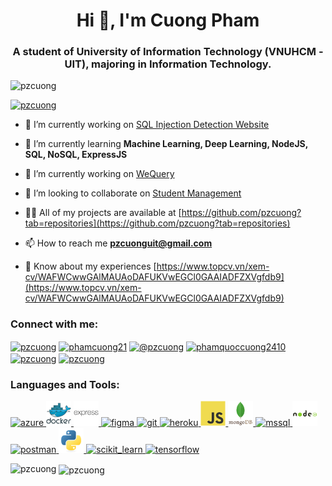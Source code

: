 <h1 align="center">Hi 👋, I'm Cuong Pham</h1>
<h3 align="center">A student of University of Information Technology (VNUHCM - UIT), majoring in Information Technology.</h3>

<p align="left"> <img src="https://komarev.com/ghpvc/?username=pzcuong&label=Profile%20views&color=0e75b6&style=flat" alt="pzcuong" /> </p>

<p align="left"> <a href="https://github.com/ryo-ma/github-profile-trophy"><img src="https://github-profile-trophy.vercel.app/?username=pzcuong" alt="pzcuong" /></a> </p>

- 🔭 I’m currently working on [SQL Injection Detection Website](https://github.com/pzcuong/SQL-Injection-Dectection-Website)

- 🌱 I’m currently learning **Machine Learning, Deep Learning, NodeJS, SQL, NoSQL, ExpressJS**

- 🔭 I’m currently working on [WeQuery](https://github.com/pzcuong/WeQuery)

- 👯 I’m looking to collaborate on [Student Management](https://github.com/pzcuong/QuanLyHocSinh)

- 👨‍💻 All of my projects are available at [https://github.com/pzcuong?tab=repositories](https://github.com/pzcuong?tab=repositories)

- 📫 How to reach me **pzcuonguit@gmail.com**

- 📄 Know about my experiences [https://www.topcv.vn/xem-cv/WAFWCwwGAlMAUAoDAFUKVwEGCl0GAAIADFZXVgfdb9](https://www.topcv.vn/xem-cv/WAFWCwwGAlMAUAoDAFUKVwEGCl0GAAIADFZXVgfdb9)

<h3 align="left">Connect with me:</h3>
<p align="left">
<a href="https://kaggle.com/pzcuong" target="blank"><img align="center" src="https://raw.githubusercontent.com/rahuldkjain/github-profile-readme-generator/master/src/images/icons/Social/kaggle.svg" alt="pzcuong" height="30" width="40" /></a>
<a href="https://fb.com/phamcuong21" target="blank"><img align="center" src="https://raw.githubusercontent.com/rahuldkjain/github-profile-readme-generator/master/src/images/icons/Social/facebook.svg" alt="phamcuong21" height="30" width="40" /></a>
<a href="https://medium.com/@pzcuong" target="blank"><img align="center" src="https://raw.githubusercontent.com/rahuldkjain/github-profile-readme-generator/master/src/images/icons/Social/medium.svg" alt="@pzcuong" height="30" width="40" /></a>
<a href="https://www.youtube.com/c/phamquoccuong2410" target="blank"><img align="center" src="https://raw.githubusercontent.com/rahuldkjain/github-profile-readme-generator/master/src/images/icons/Social/youtube.svg" alt="phamquoccuong2410" height="30" width="40" /></a>
<a href="https://www.hackerrank.com/pzcuong" target="blank"><img align="center" src="https://raw.githubusercontent.com/rahuldkjain/github-profile-readme-generator/master/src/images/icons/Social/hackerrank.svg" alt="pzcuong" height="30" width="40" /></a>
<a href="https://www.leetcode.com/pzcuong" target="blank"><img align="center" src="https://raw.githubusercontent.com/rahuldkjain/github-profile-readme-generator/master/src/images/icons/Social/leet-code.svg" alt="pzcuong" height="30" width="40" /></a>
</p>

<h3 align="left">Languages and Tools:</h3>
<p align="left"> <a href="https://azure.microsoft.com/en-in/" target="_blank" rel="noreferrer"> <img src="https://www.vectorlogo.zone/logos/microsoft_azure/microsoft_azure-icon.svg" alt="azure" width="40" height="40"/> </a> <a href="https://www.docker.com/" target="_blank" rel="noreferrer"> <img src="https://raw.githubusercontent.com/devicons/devicon/master/icons/docker/docker-original-wordmark.svg" alt="docker" width="40" height="40"/> </a> <a href="https://expressjs.com" target="_blank" rel="noreferrer"> <img src="https://raw.githubusercontent.com/devicons/devicon/master/icons/express/express-original-wordmark.svg" alt="express" width="40" height="40"/> </a> <a href="https://www.figma.com/" target="_blank" rel="noreferrer"> <img src="https://www.vectorlogo.zone/logos/figma/figma-icon.svg" alt="figma" width="40" height="40"/> </a> <a href="https://git-scm.com/" target="_blank" rel="noreferrer"> <img src="https://www.vectorlogo.zone/logos/git-scm/git-scm-icon.svg" alt="git" width="40" height="40"/> </a> <a href="https://heroku.com" target="_blank" rel="noreferrer"> <img src="https://www.vectorlogo.zone/logos/heroku/heroku-icon.svg" alt="heroku" width="40" height="40"/> </a> <a href="https://developer.mozilla.org/en-US/docs/Web/JavaScript" target="_blank" rel="noreferrer"> <img src="https://raw.githubusercontent.com/devicons/devicon/master/icons/javascript/javascript-original.svg" alt="javascript" width="40" height="40"/> </a> <a href="https://www.mongodb.com/" target="_blank" rel="noreferrer"> <img src="https://raw.githubusercontent.com/devicons/devicon/master/icons/mongodb/mongodb-original-wordmark.svg" alt="mongodb" width="40" height="40"/> </a> <a href="https://www.microsoft.com/en-us/sql-server" target="_blank" rel="noreferrer"> <img src="https://www.svgrepo.com/show/303229/microsoft-sql-server-logo.svg" alt="mssql" width="40" height="40"/> </a> <a href="https://nodejs.org" target="_blank" rel="noreferrer"> <img src="https://raw.githubusercontent.com/devicons/devicon/master/icons/nodejs/nodejs-original-wordmark.svg" alt="nodejs" width="40" height="40"/> </a> <a href="https://postman.com" target="_blank" rel="noreferrer"> <img src="https://www.vectorlogo.zone/logos/getpostman/getpostman-icon.svg" alt="postman" width="40" height="40"/> </a> <a href="https://www.python.org" target="_blank" rel="noreferrer"> <img src="https://raw.githubusercontent.com/devicons/devicon/master/icons/python/python-original.svg" alt="python" width="40" height="40"/> </a> <a href="https://scikit-learn.org/" target="_blank" rel="noreferrer"> <img src="https://upload.wikimedia.org/wikipedia/commons/0/05/Scikit_learn_logo_small.svg" alt="scikit_learn" width="40" height="40"/> </a> <a href="https://www.tensorflow.org" target="_blank" rel="noreferrer"> <img src="https://www.vectorlogo.zone/logos/tensorflow/tensorflow-icon.svg" alt="tensorflow" width="40" height="40"/> </a> </p>

<p><img align="left" src="https://github-readme-stats.vercel.app/api/top-langs?username=pzcuong&show_icons=true&locale=en&layout=compact" alt="pzcuong" /></p>

<p>&nbsp;<img align="center" src="https://github-readme-stats.vercel.app/api?username=pzcuong&show_icons=true&locale=en" alt="pzcuong" /></p>
